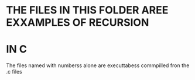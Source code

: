 # THE FILES IN THIS FOLDER AREE EXXAMPLES OF RECURSION
# IN C

The files named with numberss alone are executtabess
commpilled fron the .c files
